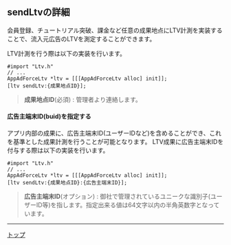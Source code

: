 ## sendLtvの詳細

会員登録、チュートリアル突破、課金など任意の成果地点にLTV計測を実装することで、流入元広告のLTVを測定することができます。

LTV計測を行う際は以下の実装を行います。

```objc
#import "Ltv.h"
// ...
AppAdForceLtv *ltv = [[[AppAdForceLtv alloc] init]];
[ltv sendLtv:{成果地点ID}];
```

> **成果地点ID**(必須) : 管理者より連絡します。

#### 広告主端末ID(buid)を指定する

アプリ内部の成果に、広告主端末ID(ユーザーIDなど)を含めることができ、これを基準とした成果計測を行うことが可能となります。
LTV成果に広告主端末IDを付与する際は以下の実装を行います。

```objc
#import "Ltv.h"
// ...
AppAdForceLtv *ltv = [[[AppAdForceLtv alloc] init]];
[ltv sendLtv:{成果地点ID}:{広告主端末ID}];
```

> **広告主端末ID**(オプション) : 御社で管理されているユニークな識別子(ユーザーID等)を指します。指定出来る値は64文字以内の半角英数字となっています。

---
[トップ](/lang/ja/README.md)

